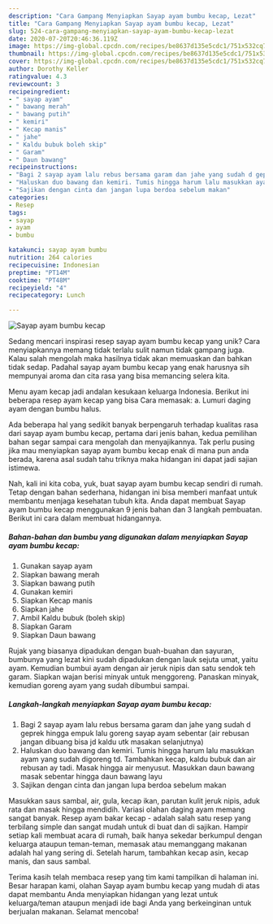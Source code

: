 ```yaml
---
description: "Cara Gampang Menyiapkan Sayap ayam bumbu kecap, Lezat"
title: "Cara Gampang Menyiapkan Sayap ayam bumbu kecap, Lezat"
slug: 524-cara-gampang-menyiapkan-sayap-ayam-bumbu-kecap-lezat
date: 2020-07-20T20:46:36.119Z
image: https://img-global.cpcdn.com/recipes/be8637d135e5cdc1/751x532cq70/sayap-ayam-bumbu-kecap-foto-resep-utama.jpg
thumbnail: https://img-global.cpcdn.com/recipes/be8637d135e5cdc1/751x532cq70/sayap-ayam-bumbu-kecap-foto-resep-utama.jpg
cover: https://img-global.cpcdn.com/recipes/be8637d135e5cdc1/751x532cq70/sayap-ayam-bumbu-kecap-foto-resep-utama.jpg
author: Dorothy Keller
ratingvalue: 4.3
reviewcount: 3
recipeingredient:
- " sayap ayam"
- " bawang merah"
- " bawang putih"
- " kemiri"
- " Kecap manis"
- " jahe"
- " Kaldu bubuk boleh skip"
- " Garam"
- " Daun bawang"
recipeinstructions:
- "Bagi 2 sayap ayam lalu rebus bersama garam dan jahe yang sudah d geprek hingga empuk lalu goreng sayap ayam sebentar (air rebusan jangan dibuang bisa jd kaldu utk masakan selanjutnya)"
- "Haluskan duo bawang dan kemiri. Tumis hingga harum lalu masukkan ayam yang sudah digoreng td. Tambahkan kecap, kaldu bubuk dan air rebusan ay tadi. Masak hingga air menyusut. Masukkan daun bawang masak sebentar hingga daun bawang layu"
- "Sajikan dengan cinta dan jangan lupa berdoa sebelum makan"
categories:
- Resep
tags:
- sayap
- ayam
- bumbu

katakunci: sayap ayam bumbu 
nutrition: 264 calories
recipecuisine: Indonesian
preptime: "PT14M"
cooktime: "PT48M"
recipeyield: "4"
recipecategory: Lunch

---
```



![Sayap ayam bumbu kecap](https://img-global.cpcdn.com/recipes/be8637d135e5cdc1/751x532cq70/sayap-ayam-bumbu-kecap-foto-resep-utama.jpg)

Sedang mencari inspirasi resep sayap ayam bumbu kecap yang unik? Cara menyiapkannya memang tidak terlalu sulit namun tidak gampang juga. Kalau salah mengolah maka hasilnya tidak akan memuaskan dan bahkan tidak sedap. Padahal sayap ayam bumbu kecap yang enak harusnya sih mempunyai aroma dan cita rasa yang bisa memancing selera kita.

Menu ayam kecap jadi andalan kesukaan keluarga Indonesia. Berikut ini beberapa resep ayam kecap yang bisa Cara memasak: a. Lumuri daging ayam dengan bumbu halus.

Ada beberapa hal yang sedikit banyak berpengaruh terhadap kualitas rasa dari sayap ayam bumbu kecap, pertama dari jenis bahan, kedua pemilihan bahan segar sampai cara mengolah dan menyajikannya. Tak perlu pusing jika mau menyiapkan sayap ayam bumbu kecap enak di mana pun anda berada, karena asal sudah tahu triknya maka hidangan ini dapat jadi sajian istimewa.


Nah, kali ini kita coba, yuk, buat sayap ayam bumbu kecap sendiri di rumah. Tetap dengan bahan sederhana, hidangan ini bisa memberi manfaat untuk membantu menjaga kesehatan tubuh kita. Anda dapat membuat Sayap ayam bumbu kecap menggunakan 9 jenis bahan dan 3 langkah pembuatan. Berikut ini cara dalam membuat hidangannya.

<!--inarticleads1-->

##### Bahan-bahan dan bumbu yang digunakan dalam menyiapkan Sayap ayam bumbu kecap:

1. Gunakan  sayap ayam
1. Siapkan  bawang merah
1. Siapkan  bawang putih
1. Gunakan  kemiri
1. Siapkan  Kecap manis
1. Siapkan  jahe
1. Ambil  Kaldu bubuk (boleh skip)
1. Siapkan  Garam
1. Siapkan  Daun bawang


Rujak yang biasanya dipadukan dengan buah-buahan dan sayuran, bumbunya yang lezat kini sudah dipadukan dengan lauk sejuta umat, yaitu ayam. Kemudian bumbui ayam dengan air jeruk nipis dan satu sendok teh garam. Siapkan wajan berisi minyak untuk menggoreng. Panaskan minyak, kemudian goreng ayam yang sudah dibumbui sampai. 

<!--inarticleads2-->

##### Langkah-langkah menyiapkan Sayap ayam bumbu kecap:

1. Bagi 2 sayap ayam lalu rebus bersama garam dan jahe yang sudah d geprek hingga empuk lalu goreng sayap ayam sebentar (air rebusan jangan dibuang bisa jd kaldu utk masakan selanjutnya)
1. Haluskan duo bawang dan kemiri. Tumis hingga harum lalu masukkan ayam yang sudah digoreng td. Tambahkan kecap, kaldu bubuk dan air rebusan ay tadi. Masak hingga air menyusut. Masukkan daun bawang masak sebentar hingga daun bawang layu
1. Sajikan dengan cinta dan jangan lupa berdoa sebelum makan


Masukkan saus sambal, air, gula, kecap ikan, parutan kulit jeruk nipis, aduk rata dan masak hingga mendidih. Variasi olahan daging ayam memang sangat banyak. Resep ayam bakar kecap - adalah salah satu resep yang terbilang simple dan sangat mudah untuk di buat dan di sajikan. Hampir setiap kali membuat acara di rumah, baik hanya sekedar berkumpul dengan keluarga ataupun teman-teman, memasak atau memanggang makanan adalah hal yang sering di. Setelah harum, tambahkan kecap asin, kecap manis, dan saus sambal. 

Terima kasih telah membaca resep yang tim kami tampilkan di halaman ini. Besar harapan kami, olahan Sayap ayam bumbu kecap yang mudah di atas dapat membantu Anda menyiapkan hidangan yang lezat untuk keluarga/teman ataupun menjadi ide bagi Anda yang berkeinginan untuk berjualan makanan. Selamat mencoba!

